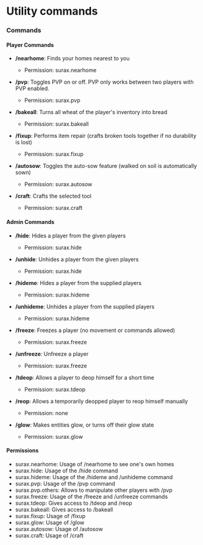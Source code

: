 # Utility commands
### Commands
#### Player Commands
- **/nearhome**: Finds your homes nearest to you
    - Permission: surax.nearhome

- **/pvp**: Toggles PVP on or off. PVP only works between two players with PVP enabled.
    - Permission: surax.pvp

- **/bakeall**: Turns all wheat of the player's inventory into bread
    - Permission: surax.bakeall

- **/fixup**: Performs item repair (crafts broken tools together if no durability is lost)
    - Permission: surax.fixup

- **/autosow**: Toggles the auto-sow feature (walked on soil is automatically sown)
    - Permission: surax.autosow

- **/craft**: Crafts the selected tool
    - Permission: surax.craft

#### Admin Commands
- **/hide**: Hides a player from the given players
    - Permission: surax.hide

- **/unhide**: Unhides a player from the given players
    - Permission: surax.hide

- **/hideme**: Hides a player from the supplied players
    - Permission: surax.hideme

- **/unhideme**: Unhides a player from the supplied players
    - Permission: surax.hideme

- **/freeze**: Freezes a player (no movement or commands allowed)
    - Permission: surax.freeze

- **/unfreeze**: Unfreeze a player
    - Permission: surax.freeze

- **/tdeop**: Allows a player to deop himself for a short time
    - Permission: surax.tdeop

- **/reop**: Allows a temporarily deopped player to reop himself manually
    - Permission: none

- **/glow**: Makes entities glow, or turns off their glow state
    - Permission: surax.glow

#### Permissions
- surax.nearhome: Usage of /nearhome to see one's own homes
- surax.hide: Usage of the /hide command
- surax.hideme: Usage of the /hideme and /unhideme command
- surax.pvp: Usage of the /pvp command
- surax.pvp.others: Allows to manipulate other players with /pvp
- surax.freeze: Usage of the /freeze and /unfreeze commands
- surax.tdeop: Gives access to /tdeop and /reop
- surax.bakeall: Gives access to /bakeall
- surax.fixup: Usage of /fixup
- surax.glow: Usage of /glow
- surax.autosow: Usage of /autosow
- surax.craft: Usage of /craft